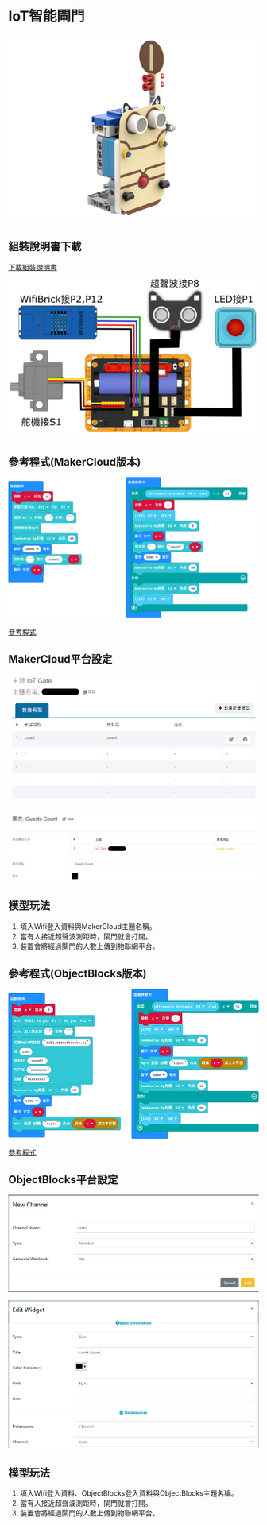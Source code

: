 # IoT智能閘門

![](./images/gate.png)

## 組裝說明書下載

[下載組裝說明書](./images/gate.pdf)

![](./images/gate_wire.png)

## 參考程式(MakerCloud版本)

![](./images/gate_code.png)

[參考程式](https://github.com/kittenbothk/kittenbothk/raw/master/Kits/classroom_inventor/iot_instructions/images/gate.pdf)

## MakerCloud平台設定

![](./images/gate_makercloud1.png)

![](./images/gate_makercloud2.png)

## 模型玩法

1. 填入Wifi登入資料與MakerCloud主題名稱。
2. 當有人接近超聲波測距時，閘門就會打開。
3. 裝置會將經過閘門的人數上傳到物聯網平台。

## 參考程式(ObjectBlocks版本)

![](./images/gate_code_objectblocks.png)

[參考程式](https://makecode.microbit.org/_Jd2gqadbAdC5)

## ObjectBlocks平台設定

![](./images/gate_objectblocks1.png)

![](./images/gate_objectblocks2.png)

## 模型玩法

1. 填入Wifi登入資料、ObjectBlocks登入資料與ObjectBlocks主題名稱。
2. 當有人接近超聲波測距時，閘門就會打開。
3. 裝置會將經過閘門的人數上傳到物聯網平台。